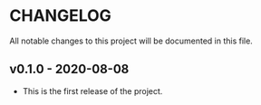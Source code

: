 # CHANGELOG

All notable changes to this project will be documented in this file.

## v0.1.0 - 2020-08-08

* This is the first release of the project.
